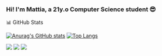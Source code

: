 ### Hi! I'm Mattia, a 21y.o Computer Science student :sunglasses:

:bar_chart: GitHub Stats

[![Anurag's GitHub stats](https://github-readme-stats.vercel.app/api?username=mattiamori&theme=dark)](https://github.com/anuraghazra/github-readme-stats)
[![Top Langs](https://github-readme-stats.vercel.app/api/top-langs/?username=mattiamori&theme=dark&langs_count=5)](https://github.com/anuraghazra/github-readme-stats)

![](https://img.shields.io/badge/OS-Windows_10-informational?style=for-the-badge&logo=windows&logoColor=white&color=00599C)
![](https://img.shields.io/badge/OS-MacOS-informational?style=for-the-badge&logo=apple&logoColor=white&color=00599C)
![](https://img.shields.io/badge/Code-Java-informational?style=for-the-badge&logo=java&logoColor=white&color=00599C)



